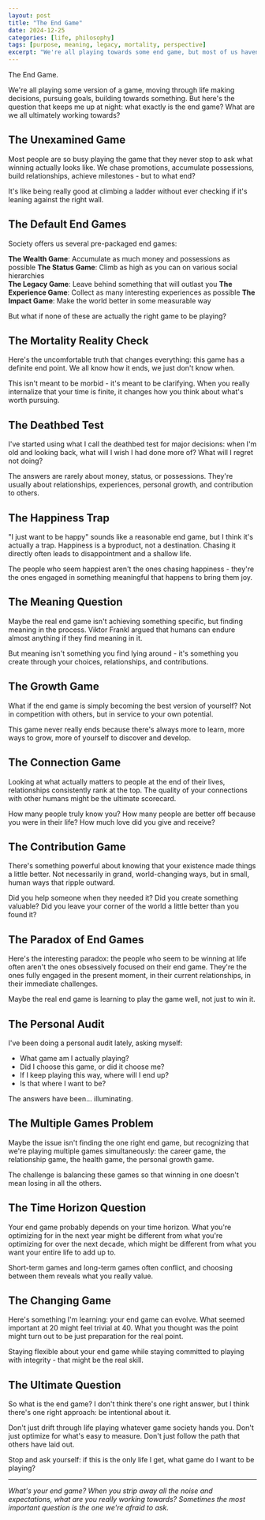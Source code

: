 ```yaml
---
layout: post
title: "The End Game"
date: 2024-12-25
categories: [life, philosophy]
tags: [purpose, meaning, legacy, mortality, perspective]
excerpt: "We're all playing towards some end game, but most of us haven't stopped to think about what that actually is. Maybe it's time we did."
---
```


The End Game.

We're all playing some version of a game, moving through life making decisions, pursuing goals, building towards something. But here's the question that keeps me up at night: what exactly is the end game? What are we all ultimately working towards?

## The Unexamined Game

Most people are so busy playing the game that they never stop to ask what winning actually looks like. We chase promotions, accumulate possessions, build relationships, achieve milestones - but to what end?

It's like being really good at climbing a ladder without ever checking if it's leaning against the right wall.

## The Default End Games

Society offers us several pre-packaged end games:

**The Wealth Game**: Accumulate as much money and possessions as possible
**The Status Game**: Climb as high as you can on various social hierarchies  
**The Legacy Game**: Leave behind something that will outlast you
**The Experience Game**: Collect as many interesting experiences as possible
**The Impact Game**: Make the world better in some measurable way

But what if none of these are actually the right game to be playing?

## The Mortality Reality Check

Here's the uncomfortable truth that changes everything: this game has a definite end point. We all know how it ends, we just don't know when.

This isn't meant to be morbid - it's meant to be clarifying. When you really internalize that your time is finite, it changes how you think about what's worth pursuing.

## The Deathbed Test

I've started using what I call the deathbed test for major decisions: when I'm old and looking back, what will I wish I had done more of? What will I regret not doing?

The answers are rarely about money, status, or possessions. They're usually about relationships, experiences, personal growth, and contribution to others.

## The Happiness Trap

"I just want to be happy" sounds like a reasonable end game, but I think it's actually a trap. Happiness is a byproduct, not a destination. Chasing it directly often leads to disappointment and a shallow life.

The people who seem happiest aren't the ones chasing happiness - they're the ones engaged in something meaningful that happens to bring them joy.

## The Meaning Question

Maybe the real end game isn't achieving something specific, but finding meaning in the process. Viktor Frankl argued that humans can endure almost anything if they find meaning in it.

But meaning isn't something you find lying around - it's something you create through your choices, relationships, and contributions.

## The Growth Game

What if the end game is simply becoming the best version of yourself? Not in competition with others, but in service to your own potential.

This game never really ends because there's always more to learn, more ways to grow, more of yourself to discover and develop.

## The Connection Game

Looking at what actually matters to people at the end of their lives, relationships consistently rank at the top. The quality of your connections with other humans might be the ultimate scorecard.

How many people truly know you? How many people are better off because you were in their life? How much love did you give and receive?

## The Contribution Game

There's something powerful about knowing that your existence made things a little better. Not necessarily in grand, world-changing ways, but in small, human ways that ripple outward.

Did you help someone when they needed it? Did you create something valuable? Did you leave your corner of the world a little better than you found it?

## The Paradox of End Games

Here's the interesting paradox: the people who seem to be winning at life often aren't the ones obsessively focused on their end game. They're the ones fully engaged in the present moment, in their current relationships, in their immediate challenges.

Maybe the real end game is learning to play the game well, not just to win it.

## The Personal Audit

I've been doing a personal audit lately, asking myself:
- What game am I actually playing?
- Did I choose this game, or did it choose me?
- If I keep playing this way, where will I end up?
- Is that where I want to be?

The answers have been... illuminating.

## The Multiple Games Problem

Maybe the issue isn't finding the one right end game, but recognizing that we're playing multiple games simultaneously: the career game, the relationship game, the health game, the personal growth game.

The challenge is balancing these games so that winning in one doesn't mean losing in all the others.

## The Time Horizon Question

Your end game probably depends on your time horizon. What you're optimizing for in the next year might be different from what you're optimizing for over the next decade, which might be different from what you want your entire life to add up to.

Short-term games and long-term games often conflict, and choosing between them reveals what you really value.

## The Changing Game

Here's something I'm learning: your end game can evolve. What seemed important at 20 might feel trivial at 40. What you thought was the point might turn out to be just preparation for the real point.

Staying flexible about your end game while staying committed to playing with integrity - that might be the real skill.

## The Ultimate Question

So what is the end game? I don't think there's one right answer, but I think there's one right approach: be intentional about it.

Don't just drift through life playing whatever game society hands you. Don't just optimize for what's easy to measure. Don't just follow the path that others have laid out.

Stop and ask yourself: if this is the only life I get, what game do I want to be playing?

---

*What's your end game? When you strip away all the noise and expectations, what are you really working towards? Sometimes the most important question is the one we're afraid to ask.*
